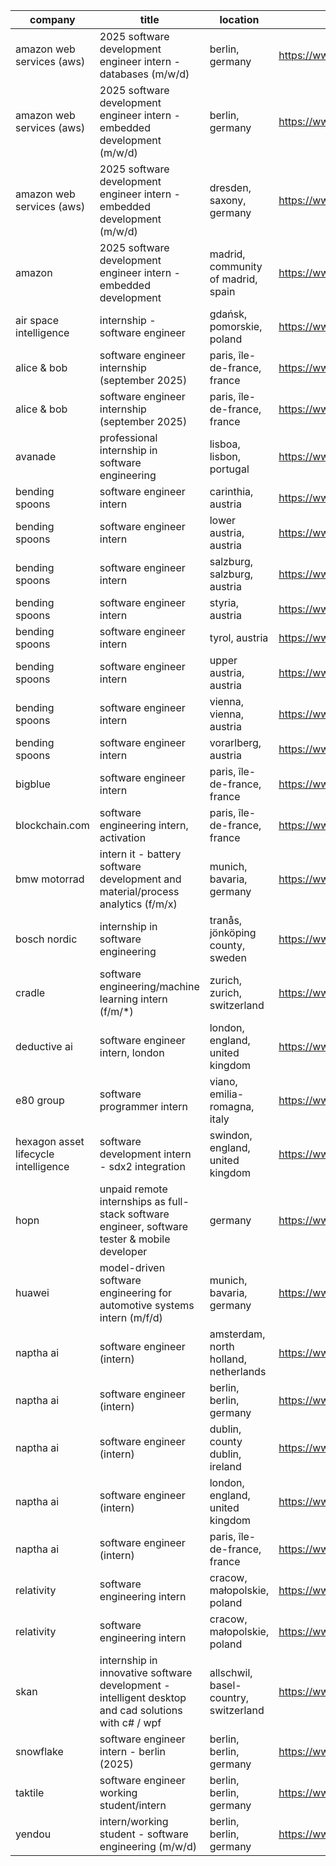 |company|title|location|link|
|---|---|---|---|
|amazon web services (aws)|2025 software development engineer intern - databases (m/w/d)|berlin, germany|https://www.linkedin.com/jobs/view/4145088413|
|amazon web services (aws)|2025 software development engineer intern - embedded development (m/w/d)|berlin, germany|https://www.linkedin.com/jobs/view/4147788039|
|amazon web services (aws)|2025 software development engineer intern - embedded development (m/w/d)|dresden, saxony, germany|https://www.linkedin.com/jobs/view/4161596934|
|amazon|2025 software development engineer intern - embedded development|madrid, community of madrid, spain|https://www.linkedin.com/jobs/view/4071890759|
|air space intelligence|internship - software engineer|gdańsk, pomorskie, poland|https://www.linkedin.com/jobs/view/4214759554|
|alice & bob|software engineer  internship (september 2025)|paris, île-de-france, france|https://www.linkedin.com/jobs/view/4254003406|
|alice & bob|software engineer internship (september 2025)|paris, île-de-france, france|https://www.linkedin.com/jobs/view/4253848764|
|avanade|professional internship in software engineering|lisboa, lisbon, portugal|https://www.linkedin.com/jobs/view/4255204224|
|bending spoons|software engineer intern|carinthia, austria|https://www.linkedin.com/jobs/view/4253212972|
|bending spoons|software engineer intern|lower austria, austria|https://www.linkedin.com/jobs/view/4253219758|
|bending spoons|software engineer intern|salzburg, salzburg, austria|https://www.linkedin.com/jobs/view/4253216563|
|bending spoons|software engineer intern|styria, austria|https://www.linkedin.com/jobs/view/4253214722|
|bending spoons|software engineer intern|tyrol, austria|https://www.linkedin.com/jobs/view/4253215641|
|bending spoons|software engineer intern|upper austria, austria|https://www.linkedin.com/jobs/view/4253216783|
|bending spoons|software engineer intern|vienna, vienna, austria|https://www.linkedin.com/jobs/view/4253212697|
|bending spoons|software engineer intern|vorarlberg, austria|https://www.linkedin.com/jobs/view/4253214825|
|bigblue|software engineer intern|paris, île-de-france, france|https://www.linkedin.com/jobs/view/3575815459|
|blockchain.com|software engineering intern, activation|paris, île-de-france, france|https://www.linkedin.com/jobs/view/4249298407|
|bmw motorrad|intern it - battery software development and material/process analytics (f/m/x)|munich, bavaria, germany|https://www.linkedin.com/jobs/view/4244508415|
|bosch nordic|internship in software engineering|tranås, jönköping county, sweden|https://www.linkedin.com/jobs/view/4249662742|
|cradle|software engineering/machine learning intern (f/m/*)|zurich, zurich, switzerland|https://www.linkedin.com/jobs/view/4243585036|
|deductive ai|software engineer intern, london|london, england, united kingdom|https://www.linkedin.com/jobs/view/4085602965|
|e80 group|software programmer intern|viano, emilia-romagna, italy|https://www.linkedin.com/jobs/view/4254606556|
|hexagon asset lifecycle intelligence|software development intern - sdx2 integration|swindon, england, united kingdom|https://www.linkedin.com/jobs/view/4165710898|
|hopn|unpaid remote internships as full-stack software engineer, software tester & mobile developer|germany|https://www.linkedin.com/jobs/view/4236071600|
|huawei|model-driven software engineering for automotive systems intern (m/f/d)|munich, bavaria, germany|https://www.linkedin.com/jobs/view/4213989704|
|naptha ai|software engineer (intern)|amsterdam, north holland, netherlands|https://www.linkedin.com/jobs/view/4151316672|
|naptha ai|software engineer (intern)|berlin, berlin, germany|https://www.linkedin.com/jobs/view/4151321449|
|naptha ai|software engineer (intern)|dublin, county dublin, ireland|https://www.linkedin.com/jobs/view/4151323166|
|naptha ai|software engineer (intern)|london, england, united kingdom|https://www.linkedin.com/jobs/view/4151319483|
|naptha ai|software engineer (intern)|paris, île-de-france, france|https://www.linkedin.com/jobs/view/4151316671|
|relativity|software engineering intern|cracow, małopolskie, poland|https://www.linkedin.com/jobs/view/4248054148|
|relativity|software engineering intern|cracow, małopolskie, poland|https://www.linkedin.com/jobs/view/4252802080|
|skan|internship in innovative software development - intelligent desktop and cad solutions with c# / wpf|allschwil, basel-country, switzerland|https://www.linkedin.com/jobs/view/4249169751|
|snowflake|software engineer intern - berlin (2025)|berlin, berlin, germany|https://www.linkedin.com/jobs/view/4205341606|
|taktile|software engineer working student/intern|berlin, berlin, germany|https://www.linkedin.com/jobs/view/4205745296|
|yendou|intern/working student - software engineering (m/w/d)|berlin, berlin, germany|https://www.linkedin.com/jobs/view/4249130479|
